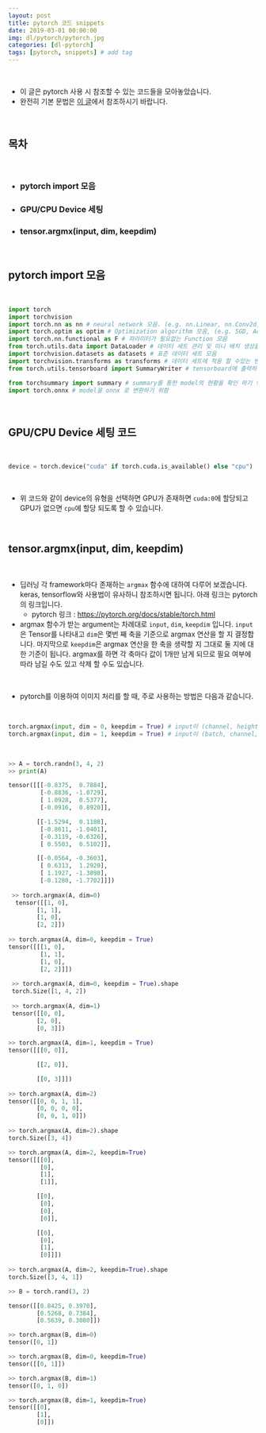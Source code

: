 ```yaml
---
layout: post
title: pytorch 코드 snippets
date: 2019-03-01 00:00:00
img: dl/pytorch/pytorch.jpg
categories: [dl-pytorch] 
tags: [pytorch, snippets] # add tag
---
```


<br>

- 이 글은 pytorch 사용 시 참조할 수 있는 코드들을 모아놓았습니다.
- 완전히 기본 문법은 [이 글](https://gaussian37.github.io/dl-pytorch-pytorch-tensor-basic/)에서 참조하시기 바랍니다.

<br>

## **목차**

<br>

- ### pytorch import 모음
- ### GPU/CPU Device 세팅
- ### tensor.argmx(input, dim, keepdim)

<br>

## **pytorch import 모음**

<br>

```python
import torch
import torchvision
import torch.nn as nn # neural network 모음. (e.g. nn.Linear, nn.Conv2d, BatchNorm, Loss functions 등등)
import torch.optim as optim # Optimization algorithm 모음, (e.g. SGD, Adam, 등등)
import torch.nn.functional as F # 파라미터가 필요없는 Function 모음
from torch.utils.data import DataLoader # 데이터 세트 관리 및 미니 배치 생성을 위한 함수 모음
import torchvision.datasets as datasets # 표준 데이터 세트 모음
import torchvision.transforms as transforms # 데이터 세트에 적용 할 수있는 변환 관련 함수 모음
from torch.utils.tensorboard import SummaryWriter # tensorboard에 출력하기 위한 함수 모음

from torchsummary import summary # summary를 통한 model의 현황을 확인 하기 위함
import torch.onnx # model을 onnx 로 변환하기 위함
```

<br>

## **GPU/CPU Device 세팅 코드**

<br>

```python
device = torch.device("cuda" if torch.cuda.is_available() else "cpu")
```

<br>

- 위 코드와 같이 device의 유형을 선택하면 GPU가 존재하면 `cuda:0`에 할당되고 GPU가 없으면 `cpu`에 할당 되도록 할 수 있습니다.

<br>

## **tensor.argmx(input, dim, keepdim)**

<br>

- 딥러닝 각 framework마다 존재하는 `argmax` 함수에 대하여 다루어 보겠습니다. keras, tensorflow와 사용법이 유사하니 참조하시면 됩니다. 아래 링크는 pytorch의 링크입니다.
    - pytorch 링크 : https://pytorch.org/docs/stable/torch.html
- argmax 함수가 받는 argument는 차례대로 `input`, `dim`, `keepdim` 입니다. `input`은 Tensor를 나타내고 `dim`은 몇번 째 축을 기준으로 argmax 연산을 할 지 결정합니다. 마지막으로 `keepdim`은 argmax 연산을 한 축을 생략할 지 그대로 둘 지에 대한 기준이 됩니다. argmax를 하면 각 축마다 값이 1개만 남게 되므로 필요 여부에 따라 남길 수도 있고 삭제 할 수도 있습니다.

<br>

- pytorch를 이용하여 이미지 처리를 할 때, 주로 사용하는 방법은 다음과 같습니다.

<br>

```python
torch.argmax(input, dim = 0, keepdim = True) # input이 (channel, height, widht) 인 경우
torch.argmax(input, dim = 1, keepdim = True) # input이 (batch, channel, height, width) 인 경우
```

<br>

```python
>> A = torch.randn(3, 4, 2)
>> print(A)

tensor([[[-0.8375,  0.7884],
         [-0.8836, -1.0729],
         [ 1.0928,  0.5377],
         [-0.0916,  0.8920]],

        [[-1.5294,  0.1188],
         [-0.8611, -1.0401],
         [-0.3119, -0.6326],
         [ 0.5503,  0.5102]],

        [[-0.0564, -0.3603],
         [ 0.6313,  1.2920],
         [ 1.1927, -1.3898],
         [-0.1280, -1.7702]]])
         
 >> torch.argmax(A, dim=0)
  tensor([[1, 0],
        [1, 1],
        [1, 0],
        [2, 2]])
        
>> torch.argmax(A, dim=0, keepdim = True)
tensor([[[1, 0],
         [1, 1],
         [1, 0],
         [2, 2]]])
         
 >> torch.argmax(A, dim=0, keepdim = True).shape
 torch.Size([1, 4, 2])
 
 >> torch.argmax(A, dim=1)
 tensor([[0, 0],
        [2, 0],
        [0, 3]])
        
>> torch.argmax(A, dim=1, keepdim = True)
tensor([[[0, 0]],

        [[2, 0]],

        [[0, 3]]])
        
>> torch.argmax(A, dim=2)
tensor([[0, 0, 1, 1],
        [0, 0, 0, 0],
        [0, 0, 1, 0]])
        
>> torch.argmax(A, dim=2).shape
torch.Size([3, 4])

>> torch.argmax(A, dim=2, keepdim=True)
tensor([[[0],
         [0],
         [1],
         [1]],

        [[0],
         [0],
         [0],
         [0]],

        [[0],
         [0],
         [1],
         [0]]])
         
>> torch.argmax(A, dim=2, keepdim=True).shape
torch.Size([3, 4, 1])

>> B = torch.rand(3, 2)

tensor([[0.8425, 0.3970],
        [0.5268, 0.7384],
        [0.5639, 0.3080]])

>> torch.argmax(B, dim=0)
tensor([0, 1])

>> torch.argmax(B, dim=0, keepdim=True)
tensor([[0, 1]])

>> torch.argmax(B, dim=1)
tensor([0, 1, 0])

>> torch.argmax(B, dim=1, keepdim=True)
tensor([[0],
        [1],
        [0]]) 

```

<br>
